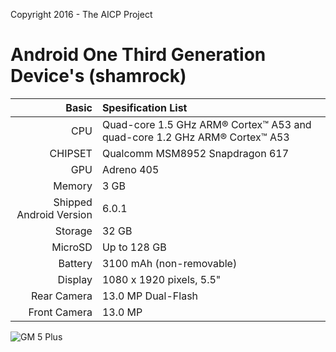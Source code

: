 Copyright 2016 - The AICP Project

Android One Third Generation Device's (shamrock)
============================================================
Basic   | Spesification List
-------:|:-------------------------
CPU     | Quad-core 1.5 GHz ARM® Cortex™ A53 and quad-core 1.2 GHz ARM® Cortex™ A53
CHIPSET | Qualcomm MSM8952 Snapdragon 617
GPU     | Adreno 405
Memory  | 3 GB
Shipped Android Version | 6.0.1
Storage | 32 GB
MicroSD | Up to 128 GB
Battery | 3100 mAh (non-removable)
Display | 1080 x 1920 pixels, 5.5"
Rear Camera  | 13.0 MP Dual-Flash
Front Camera | 13.0 MP

![GM 5 Plus](https://store.donanimhaber.com/60/82/10/6082104c6938ec1419267a2a1d9aeeef.jpg "GM 5 Plus")
